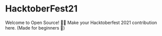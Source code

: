 # HacktoberFest21
Welcome to Open Source! 👨‍💻 Make your Hacktoberfest 2021 contribution here. (Made for beginners 🔰)
